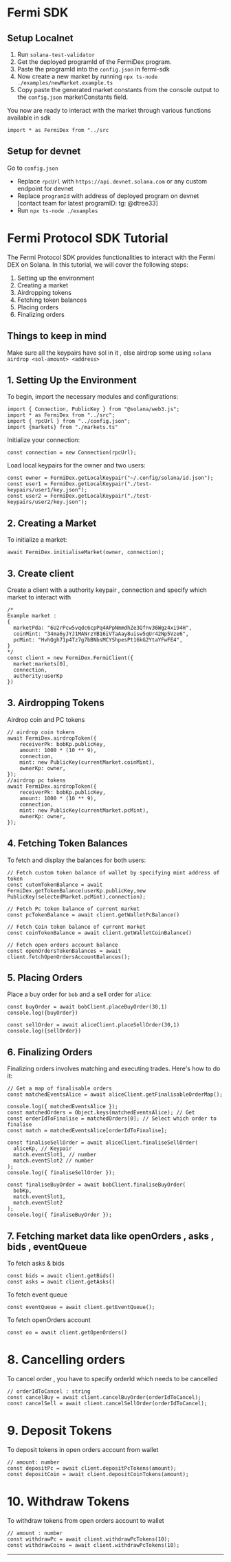 # Fermi SDK

## Setup Localnet

1. Run `solana-test-validator`
2. Get the deployed programId of the FermiDex program.
3. Paste the programId into the `config.json` in fermi-sdk
4. Now create a new market by running `npx ts-node ./examples/newMarket.example.ts`
5. Copy paste the generated market constants from the console output to the `config.json` marketConstants field.

You now are ready to interact with the market through various functions available in sdk

`import * as FermiDex from "../src`

## Setup for devnet

Go to `config.json`

- Replace `rpcUrl` with `https://api.devnet.solana.com` or any custom endpoint for devnet
- Replace `programId` with address of deployed program on devnet [contact team for latest programID: tg: @dtree33]
- Run `npx ts-node ./examples`

# Fermi Protocol SDK Tutorial

The Fermi Protocol SDK provides functionalities to interact with the Fermi DEX on Solana. In this tutorial, we will cover the following steps:

1. Setting up the environment
2. Creating a market
3. Airdropping tokens
4. Fetching token balances
5. Placing orders
6. Finalizing orders

## Things to keep in mind

Make sure all the keypairs have sol in it , else airdrop some using `solana airdrop <sol-amount> <address>`

## 1. Setting Up the Environment

To begin, import the necessary modules and configurations:

```
import { Connection, PublicKey } from "@solana/web3.js";
import * as FermiDex from "../src";
import { rpcUrl } from "../config.json";
import {markets} from "./markets.ts"
```

Initialize your connection:

```
const connection = new Connection(rpcUrl);
```

Load local keypairs for the owner and two users:

```
const owner = FermiDex.getLocalKeypair("~/.config/solana/id.json");
const user1 = FermiDex.getLocalKeypair("./test-keypairs/user1/key.json");
const user2 = FermiDex.getLocalKeypair("./test-keypairs/user2/key.json");
```

## 2. Creating a Market

To initialize a market:

```
await FermiDex.initialiseMarket(owner, connection);
```

## 3. Create client

Create a client with a authority keypair , connection and specify which market to interact with

```
/*
Example market :
{
  marketPda: "6U2rPcw5vqdc6cpPq4APpNmmdhZe3Qfnv36Wgz4xi94H",
  coinMint: "34ma6yJYJ1MANrzYB16iVTaAay8uisw5qUr42Np5Vze6",
  pcMint: "HvhQgh71p4Tz7g7bBNbsMCYShpesPt16kG2YtaYFwFE4",
}
*/
const client = new FermiDex.FermiClient({
  market:markets[0],
  connection,
  authority:userKp
})
```

## 3. Airdropping Tokens

Airdrop coin and PC tokens

```
// airdrop coin tokens
await FermiDex.airdropToken({
    receiverPk: bobKp.publicKey,
    amount: 1000 * (10 ** 9),
    connection,
    mint: new PublicKey(currentMarket.coinMint),
    ownerKp: owner,
});
//airdrop pc tokens
await FermiDex.airdropToken({
    receiverPk: bobKp.publicKey,
    amount: 1000 * (10 ** 9),
    connection,
    mint: new PublicKey(currentMarket.pcMint),
    ownerKp: owner,
});
```

## 4. Fetching Token Balances

To fetch and display the balances for both users:

```
// Fetch custom token balance of wallet by specifying mint address of token
const cutomTokenBalance = await FermiDex.getTokenBalance(userKp.publicKey,new PublicKey(selectedMarket.pcMint),connection);

// Fetch Pc token balance of current market
const pcTokenBalance = await client.getWalletPcBalance()

// Fetch Coin token balance of current market
const coinTokenBalance = await client.getWalletCoinBalance()

// Fetch open orders account balance
const openOrdersTokenBalances = await client.fetchOpenOrdersAccountBalances();
```

## 5. Placing Orders

Place a buy order for `bob` and a sell order for `alice`:

```
const buyOrder = await bobClient.placeBuyOrder(30,1)
console.log({buyOrder})

const sellOrder = await aliceClient.placeSellOrder(30,1)
console.log({sellOrder})
```

## 6. Finalizing Orders

Finalizing orders involves matching and executing trades. Here's how to do it:

```
// Get a map of finalisable orders
const matchedEventsAlice = await aliceClient.getFinalisableOrderMap();

console.log({ matchedEventsAlice });
const matchedOrders = Object.keys(matchedEventsAlice); // Get
const orderIdToFinalise = matchedOrders[0]; // Select which order to finalise
const match = matchedEventsAlice[orderIdToFinalise];

const finaliseSellOrder = await aliceClient.finaliseSellOrder(
  aliceKp, // Keypair
  match.eventSlot1, // number 
  match.eventSlot2 // number 
);
console.log({ finaliseSellOrder });

const finaliseBuyOrder = await bobClient.finaliseBuyOrder(
  bobKp,
  match.eventSlot1,
  match.eventSlot2
);
console.log({ finaliseBuyOrder });
```

## 7. Fetching market data like openOrders , asks , bids , eventQueue

To fetch asks & bids

```
const bids = await client.getBids()
const asks = await client.getAsks()
```

To fetch event queue

```
const eventQueue = await client.getEventQueue();
```

To fetch openOrders account 
```
const oo = await client.getOpenOrders()
```

# 8. Cancelling orders 
To cancel order , you have to specify orderId which needs to be cancelled
```
// orderIdToCancel : string
const cancelBuy = await client.cancelBuyOrder(orderIdToCancel);
const cancelSell = await client.cancelSellOrder(orderIdToCancel);
```

# 9. Deposit Tokens 
To deposit tokens in open orders account from wallet 
```
// amount: number
const depositPc = await client.depositPcTokens(amount);
const depositCoin = await client.depositCoinTokens(amount);
```

# 10. Withdraw Tokens
To withdraw tokens from open orders account to wallet
```
// amount : number 
const withdrawPc = await client.withdrawPcTokens(10);
const withdrawCoins = await client.withdrawPcTokens(10);
```
---
